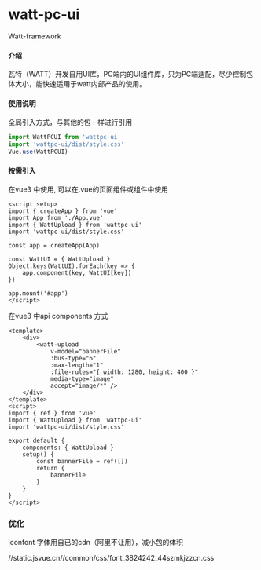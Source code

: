 # watt-pc-ui

Watt-framework 
#### 介绍
瓦特（WATT）开发自用UI库，PC端内的UI组件库，只为PC端适配，尽少控制包体大小，能快速适用于watt内部产品的使用。



#### 使用说明

全局引入方式，与其他的包一样进行引用

```js
import WattPCUI from 'wattpc-ui'
import 'wattpc-ui/dist/style.css'
Vue.use(WattPCUI)
```

#### 按需引入
在vue3 中使用, 可以在.vue的页面组件或组件中使用

```vue
<script setup>
import { createApp } from 'vue'
import App from './App.vue'
import { WattUpload } from 'wattpc-ui'
import 'wattpc-ui/dist/style.css'

const app = createApp(App)

const WattUI = { WattUpload }
Object.keys(WattUI).forEach(key => {
    app.component(key, WattUI[key])
})

app.mount('#app')
</script>
```

在vue3 中api components 方式

```vue
<template>
    <div>
        <watt-upload 
            v-model="bannerFile" 
            :bus-type="6" 
            :max-length="1" 
            :file-rules="{ width: 1280, height: 400 }" 
            media-type="image" 
            accept="image/*" />
    </div>
</template>
<script>
import { ref } from 'vue'
import { WattUpload } from 'wattpc-ui'
import 'wattpc-ui/dist/style.css'

export default {
    components: { WattUpload }
    setup() {
        const bannerFile = ref([])
        return {
            bannerFile
        }
    }
}
</script>
```

### 优化

iconfont 字体用自已的cdn（阿里不让用），减小包的体积

//static.jsvue.cn//common/css/font_3824242_44szmkjzzcn.css
